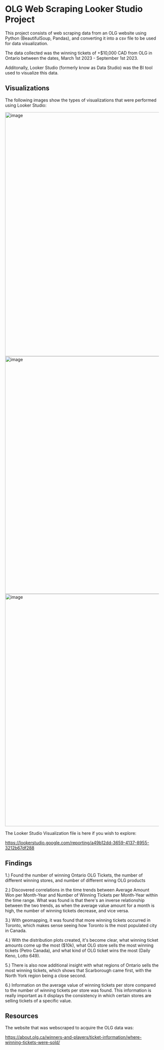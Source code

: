 # OLG Web Scraping Looker Studio Project

This project consists of web scraping data from an OLG website using Python (BeautifulSoup, Pandas), and converting it into a csv file to be used for data visualization. 

The data collected was the winning tickets of +$10,000 CAD from OLG in Ontario between the dates, March 1st 2023 - September 1st 2023. 

Additonally, Looker Studio (formerly know as Data Studio) was the BI tool used to visualize this data.

## Visualizations

The following images show the types of visualizations that were performed using Looker Studio:

<img width="797" alt="image" src="https://github.com/Saranjen/OLG_WebScrape/assets/103857336/5ae59397-383c-45b7-acc5-a60d88beedcd">

<img width="776" alt="image" src="https://github.com/Saranjen/OLG_WebScrape/assets/103857336/f0efdcc9-5132-474a-9564-d86bc07adff9">

<img width="759" alt="image" src="https://github.com/Saranjen/OLG_WebScrape/assets/103857336/6f958242-ddfa-4f93-a79c-2a669eea4c75">

The Looker Studio Visualization file is here if you wish to explore:

https://lookerstudio.google.com/reporting/a49b12dd-3659-4137-8955-3212b67df288

## Findings

1.) Found the number of winning Ontario OLG Tickets, the number of different winning stores, and number of different winng OLG products

2.) Discovered correlations in the time trends between Average Amount Won per Month-Year and Number of Winning Tickets per Month-Year within the time range. What was found
    is that there's an inverse relationship between the two trends, as when the average value amount for a month is high, the number of winning tickets decrease, and vice versa.

3.) With geomapping, it was found that more winning tickets occurred in Toronto, which makes sense seeing how Toronto is the most populated city in Canada.

4.) With the distribution plots created, it's become clear, what winning ticket amounts come up the most ($10k), what OLG store sells the most winning tickets (Petro Canada), and 
  what kind of OLG ticket wins the most (Daily Keno, Lotto 649).

5.) There is also now additional insight with what regions of Ontario sells the most winning tickets, which shows that Scarborough came first, 
with the North York region being a close second.

6.) Information on the average value of winning tickets per store compared to the number of winning tickets per store was found. This information is really important as it displays
the consistency in which certain stores are selling tickets of a specific value.


## Resources

The website that was webscraped to acquire the OLG data was:

https://about.olg.ca/winners-and-players/ticket-information/where-winning-tickets-were-sold/


